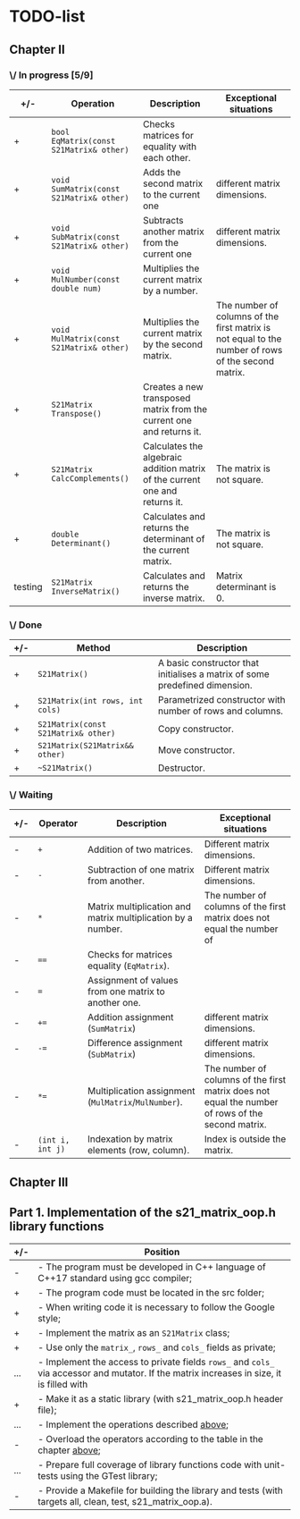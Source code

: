 # TODO-list

## Chapter II

### \\/ In progress [5/9]

|+/-| Operation | Description | Exceptional situations |
|-| ----------- | ----------- | ----------- |
|+| `bool EqMatrix(const S21Matrix& other)` | Checks matrices for equality with each other. |  |
|+| `void SumMatrix(const S21Matrix& other)` | Adds the second matrix to the current one | different matrix dimensions. |
|+| `void SubMatrix(const S21Matrix& other)` | Subtracts another matrix from the current one | different matrix dimensions. |
|+| `void MulNumber(const double num) ` | Multiplies the current matrix by a number. |  |
|+| `void MulMatrix(const S21Matrix& other)` | Multiplies the current matrix by the second matrix. | The number of columns of the first matrix is not equal to the number of rows of the second matrix. |
|+| `S21Matrix Transpose()` | Creates a new transposed matrix from the current one and returns it. |  |
|+| `S21Matrix CalcComplements()` | Calculates the algebraic addition matrix of the current one and returns it. | The matrix is not square. |
|+| `double Determinant()` | Calculates and returns the determinant of the current matrix. | The matrix is not square. |
|testing| `S21Matrix InverseMatrix()` | Calculates and returns the inverse matrix. | Matrix determinant is 0. |


### \\/ Done

|+/-| Method | Description |
|-| ----------- | ----------- |
|+| `S21Matrix()` | A basic constructor that initialises a matrix of some predefined dimension. |  
|+| `S21Matrix(int rows, int cols) ` | Parametrized constructor with number of rows and columns. |
|+| `S21Matrix(const S21Matrix& other)` | Copy constructor. |
|+| `S21Matrix(S21Matrix&& other)` | Move constructor. |
|+| `~S21Matrix()` | Destructor. |


### \\/ Waiting

|+/-| Operator | Description | Exceptional situations |
|-| ----------- | ----------- | ----------- |
|-| `+`      | Addition of two matrices. | Different matrix dimensions. |
|-| `-`   | Subtraction of one matrix from another. | Different matrix dimensions. |
|-| `*`  | Matrix multiplication and matrix multiplication by a number. | The number of columns of the first matrix does not equal the number of |rows of the second matrix. |
|-| `==`  | Checks for matrices equality (`EqMatrix`). | |
|-| `=`  | Assignment of values from one matrix to another one. | |
|-| `+=`  | Addition assignment (`SumMatrix`) | different matrix dimensions. |
|-| `-=`  | Difference assignment (`SubMatrix`) | different matrix dimensions. |
|-| `*=`  | Multiplication assignment (`MulMatrix`/`MulNumber`). | The number of columns of the first matrix does not equal the number of rows of the second matrix. |
|-| `(int i, int j)`  | Indexation by matrix elements (row, column). | Index is outside the matrix. |


## Chapter III

## Part 1. Implementation of the s21_matrix_oop.h library functions
|+/-|Position|
|---|---|
|-|- The program must be developed in C++ language of C++17 standard using gcc compiler;|
|+|- The program code must be located in the src folder;|
|+|- When writing code it is necessary to follow the Google style;|
|+|- Implement the matrix as an `S21Matrix` class;|
|+|- Use only the `matrix_`, `rows_` and `cols_` fields as private;|
|...|- Implement the access to private fields `rows_` and `cols_` via accessor and mutator. If the matrix increases in size, it is filled with| zeros. If it decreases in size, the excess is simply discarded;
|+|- Make it as a static library (with s21_matrix_oop.h header file);|
|...|- Implement the operations described [above](#matrix-operations);|
|-|- Overload the operators according to the table in the chapter [above](#matrix-operations);|
|...|- Prepare full coverage of library functions code with unit-tests using the GTest library;|
|-|- Provide a Makefile for building the library and tests (with targets all, clean, test, s21_matrix_oop.a).|
